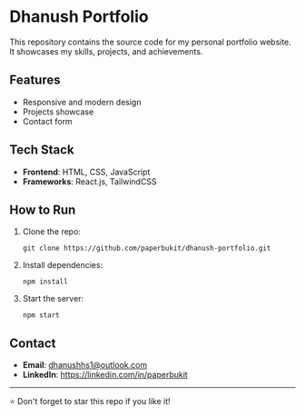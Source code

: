 # Dhanush Portfolio

This repository contains the source code for my personal portfolio website. It showcases my skills, projects, and achievements.

## Features

- Responsive and modern design
- Projects showcase
- Contact form

## Tech Stack

- **Frontend**: HTML, CSS, JavaScript
- **Frameworks**: React.js, TailwindCSS

## How to Run

1. Clone the repo:
   ```
   git clone https://github.com/paperbukit/dhanush-portfolio.git
   ```
2. Install dependencies:
   ```
   npm install
   ```
3. Start the server:
   ```
   npm start
   ```

## Contact

- **Email**: dhanushhs1@outlook.com
- **LinkedIn**: https://linkedin.com/in/paperbukit

---

⭐️ Don't forget to star this repo if you like it!
